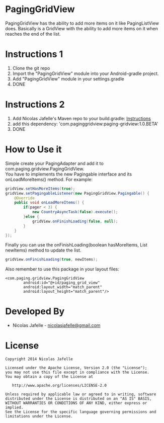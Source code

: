 PagingGridView
==============

PagingGridView has the ability to add more items on it like PagingListView does. Basically is a GridView with the ability to add more items on it when reaches the end of the list.<br>


Instructions 1
============

1. Clone the git repo
2. Import the "PagingGridView" module into your Android-gradle project.
3. Add "PagingGridView" module in your settings.gradle
4. DONE

Instructions 2 
============
1. Add Nicolas Jafelle's Maven repo to your build.gradle: <a href="https://github.com/nicolasjafelle/maven-repo">Instructions</a>
2. add this dependency: 'com.paginggridview:paging-gridview:1.0.BETA'
3. DONE


How to Use it
================

Simple create your PagingAdapter and add it to com.paging.gridview.PagingGridView.<br>
You have to implements the new Pagingable interface and its onLoadMoreItems() method. For example:<br>
``` java
gridView.setHasMoreItems(true);
gridView.setPagingableListener(new PagingGridView.Pagingable() {
	@Override
	public void onLoadMoreItems() {
		if(pager < 3) {
			new CountryAsyncTask(false).execute();
		}else {
			gridView.onFinishLoading(false, null);
		}
	}
});
```

Finally you can use the onFinishLoading(boolean hasMoreItems, List newItems) method to update the list.
``` java
gridView.onFinishLoading(true, newItems);
```
Also remember to use this package in your layout files: 

	<com.paging.gridview.PagingGridView
        	android:id="@+id/paging_grid_view"
        	android:layout_width="match_parent"
        	android:layout_height="match_parent"/>


Developed By
================

* Nicolas Jafelle - <nicolasjafelle@gmail.com>


License
================

    Copyright 2014 Nicolas Jafelle

    Licensed under the Apache License, Version 2.0 (the "License");
    you may not use this file except in compliance with the License.
    You may obtain a copy of the License at

       http://www.apache.org/licenses/LICENSE-2.0

    Unless required by applicable law or agreed to in writing, software
    distributed under the License is distributed on an "AS IS" BASIS,
    WITHOUT WARRANTIES OR CONDITIONS OF ANY KIND, either express or implied.
    See the License for the specific language governing permissions and
    limitations under the License.
